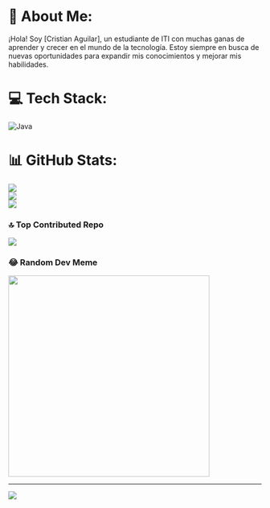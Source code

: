 # 💫 About Me:
¡Hola! Soy [Cristian Aguilar], un estudiante de ITI con muchas ganas de aprender y crecer en el mundo de la tecnología. Estoy siempre en busca de nuevas oportunidades para expandir mis conocimientos y mejorar mis habilidades. 


# 💻 Tech Stack:
![Java](https://img.shields.io/badge/java-%23ED8B00.svg?style=for-the-badge&logo=openjdk&logoColor=white)
# 📊 GitHub Stats:
![](https://github-readme-stats.vercel.app/api?username=cristhiaaaaaaaan&theme=blue-green&hide_border=false&include_all_commits=false&count_private=false)<br/>
![](https://github-readme-streak-stats.herokuapp.com/?user=cristhiaaaaaaaan&theme=blue-green&hide_border=false)<br/>
![](https://github-readme-stats.vercel.app/api/top-langs/?username=cristhiaaaaaaaan&theme=blue-green&hide_border=false&include_all_commits=false&count_private=false&layout=compact)

### 🔝 Top Contributed Repo
![](https://github-contributor-stats.vercel.app/api?username=cristhiaaaaaaaan&limit=5&theme=darkhub&combine_all_yearly_contributions=true)

### 😂 Random Dev Meme
<img src='https://memer-new.vercel.app/' style="height: 400px;"/>

---
[![](https://visitcount.itsvg.in/api?id=cristhiaaaaaaaan&icon=0&color=0)](https://visitcount.itsvg.in)

<!-- Proudly created with GPRM ( https://gprm.itsvg.in ) -->
